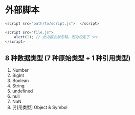 
# 外部脚本

```js
<script src="path/to/script.js">  </script>
```

```js
<script src="file.js">
    alert(1); // 此内容会被忽略，因为设定了 src
</script>
```

## 8 种数据类型 (7 种原始类型 + 1 种引用类型)
1. Number
2. BigInt
3. Boolean
4. String
5. undefined
6. null
7. NaN
8. [引用类型] Object & Symbol